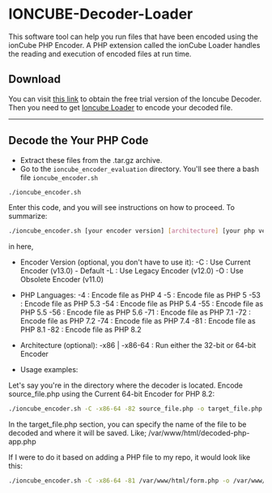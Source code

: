 # IONCUBE-Decoder-Loader
This software tool can help you run files that have been encoded using the ionCube PHP Encoder. A PHP extension called the ionCube Loader handles the reading and execution of encoded files at run time.

## Download

You can visit [this link](https://www.ioncube.com/encoder_eval_download.php "this link") to obtain the free trial version of the Ioncube Decoder.
Then you need to get [Ioncube Loader](https://www.ioncube.com/loaders.php) to encode your decoded file.

------------
## Decode the Your PHP Code

- Extract these files from the .tar.gz archive.
- Go to the `ioncube_encoder_evaluation` directory.
You'll see there a bash file `ioncube_encoder.sh`
```bash
./ioncube_encoder.sh
```
Enter this code, and you will see instructions on how to proceed.
To summarize:
```bash
./ioncube_encoder.sh [your encoder version] [architecture] [your php version] [the app will encode] -o [the encoded php file]
```
in here, 
- Encoder Version (optional, you don't have to use it):
-C : Use Current Encoder (v13.0) - Default
-L : Use Legacy Encoder (v12.0)
-O : Use Obsolete Encoder (v11.0)

- PHP Languages:
-4 : Encode file as PHP 4
-5 : Encode file as PHP 5
-53 : Encode file as PHP 5.3
-54 : Encode file as PHP 5.4
-55 : Encode file as PHP 5.5
-56 : Encode file as PHP 5.6
-71 : Encode file as PHP 7.1
-72 : Encode file as PHP 7.2
-74 : Encode file as PHP 7.4
-81 : Encode file as PHP 8.1
-82 : Encode file as PHP 8.2

- Architecture (optional):
-x86 | -x86-64 : Run either the 32-bit or 64-bit Encoder

- Usage examples:

Let's say you're in the directory where the decoder is located.
Encode source_file.php using the Current 64-bit Encoder for PHP 8.2:
```bash
./ioncube_encoder.sh -C -x86-64 -82 source_file.php -o target_file.php
```
In the target_file.php section, you can specify the name of the file to be decoded and where it will be saved.
Like; /var/www/html/decoded-php-app.php

If I were to do it based on adding a PHP file to my repo, it would look like this:
```bash
./ioncube_encoder.sh -C -x86-64 -81 /var/www/html/form.php -o /var/www/html/decodedform.php
```

